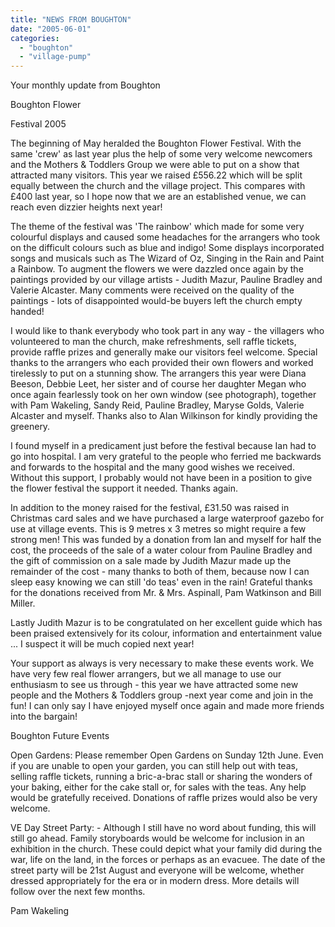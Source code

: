 ```yaml
---
title: "NEWS FROM BOUGHTON"
date: "2005-06-01"
categories: 
  - "boughton"
  - "village-pump"
---
```


Your monthly update from Boughton

Boughton Flower

Festival 2005

The beginning of May heralded the Boughton Flower Festival. With the same 'crew' as last year plus the help of some very welcome newcomers and the Mothers & Toddlers Group we were able to put on a show that attracted many visitors. This year we raised £556.22 which will be split equally between the church and the village project. This compares with £400 last year, so I hope now that we are an established venue, we can reach even dizzier heights next year!

The theme of the festival was 'The rainbow' which made for some very colourful displays and caused some headaches for the arrangers who took on the difficult colours such as blue and indigo! Some displays incorporated songs and musicals such as The Wizard of Oz, Singing in the Rain and Paint a Rainbow. To augment the flowers we were dazzled once again by the paintings provided by our village artists - Judith Mazur, Pauline Bradley and Valerie Alcaster. Many comments were received on the quality of the paintings - lots of disappointed would-be buyers left the church empty handed!

I would like to thank everybody who took part in any way - the villagers who volunteered to man the church, make refreshments, sell raffle tickets, provide raffle prizes and generally make our visitors feel welcome. Special thanks to the arrangers who each provided their own flowers and worked tirelessly to put on a stunning show. The arrangers this year were Diana Beeson, Debbie Leet, her sister and of course her daughter Megan who once again fearlessly took on her own window (see photograph), together with Pam Wakeling, Sandy Reid, Pauline Bradley, Maryse Golds, Valerie Alcaster and myself. Thanks also to Alan Wilkinson for kindly providing the greenery.

I found myself in a predicament just before the festival because Ian had to go into hospital. I am very grateful to the people who ferried me backwards and forwards to the hospital and the many good wishes we received. Without this support, I probably would not have been in a position to give the flower festival the support it needed. Thanks again.

In addition to the money raised for the festival, £31.50 was raised in Christmas card sales and we have purchased a large waterproof gazebo for use at village events. This is 9 metres x 3 metres so might require a few strong men! This was funded by a donation from Ian and myself for half the cost, the proceeds of the sale of a water colour from Pauline Bradley and the gift of commission on a sale made by Judith Mazur made up the remainder of the cost - many thanks to both of them, because now I can sleep easy knowing we can still 'do teas' even in the rain! Grateful thanks for the donations received from Mr. & Mrs. Aspinall, Pam Watkinson and Bill Miller.

Lastly Judith Mazur is to be congratulated on her excellent guide which has been praised extensively for its colour, information and entertainment value ... I suspect it will be much copied next year!

Your support as always is very necessary to make these events work. We have very few real flower arrangers, but we all manage to use our enthusiasm to see us through - this year we have attracted some new people and the Mothers & Toddlers group -next year come and join in the fun! I can only say I have enjoyed myself once again and made more friends into the bargain!

Boughton Future Events

Open Gardens: Please remember Open Gardens on Sunday 12th June. Even if you are unable to open your garden, you can still help out with teas, selling raffle tickets, running a bric-a-brac stall or sharing the wonders of your baking, either for the cake stall or, for sales with the teas. Any help would be gratefully received. Donations of raffle prizes would also be very welcome.

VE Day Street Party: - Although I still have no word about funding, this will still go ahead. Family storyboards would be welcome for inclusion in an exhibition in the church. These could depict what your family did during the war, life on the land, in the forces or perhaps as an evacuee. The date of the street party will be 21st August and everyone will be welcome, whether dressed appropriately for the era or in modern dress. More details will follow over the next few months.

Pam Wakeling
